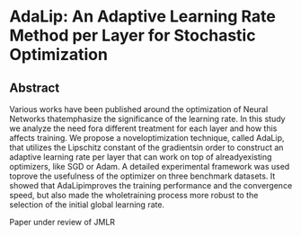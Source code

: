 # AdaLip:  An Adaptive Learning Rate Method per Layer for Stochastic Optimization



## Abstract

Various works have been published around the optimization of Neural Networks thatemphasize the significance of the learning rate. In this study we analyze the need fora different treatment for each layer and how this affects training. We propose a noveloptimization technique, called AdaLip, that utilizes the Lipschitz constant of the gradientsin order to construct an adaptive learning rate per layer that can work on top of alreadyexisting optimizers, like SGD or Adam. A detailed experimental framework was used toprove the usefulness of the optimizer on three benchmark datasets. It showed that AdaLipimproves the training performance and the convergence speed, but also made the wholetraining process more robust to the selection of the initial global learning rate.

Paper under review of JMLR
